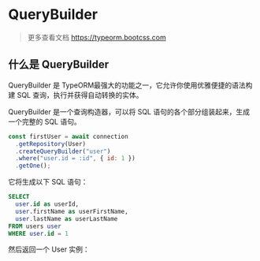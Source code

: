 # QueryBuilder

> 更多查看文档 <https://typeorm.bootcss.com>

## 什么是 QueryBuilder

QueryBuilder 是 TypeORM最强大的功能之一，它允许你使用优雅便捷的语法构建 SQL 查询，执行并获得自动转换的实体。

QueryBuilder 是一个查询构造器，可以将 SQL 语句的各个部分组装起来，生成一个完整的 SQL 语句。

```js
const firstUser = await connection
  .getRepository(User)
  .createQueryBuilder("user")
  .where("user.id = :id", { id: 1 })
  .getOne();
```

它将生成以下 SQL 语句：

```sql
SELECT
  user.id as userId,
  user.firstName as userFirstName,
  user.lastName as userLastName
FROM users user
WHERE user.id = 1
```

然后返回一个 User 实例：

```js

```